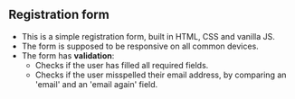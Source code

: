 ## Registration form
- This is a simple registration form, built in HTML, CSS and vanilla JS.
- The form is supposed to be responsive on all common devices.
- The form has <b>validation</b>:
  - Checks if the user has filled all required fields.
  - Checks if the user misspelled their email address, by comparing an 'email' and an 'email again' field.

